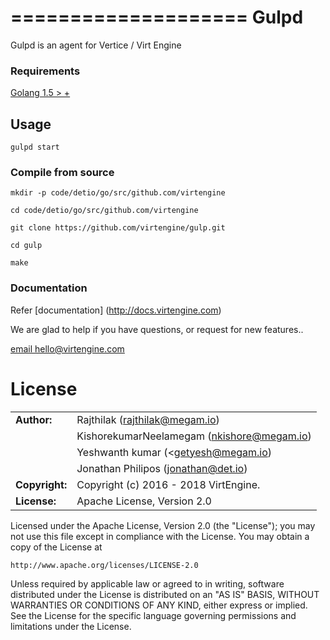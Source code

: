 ====================
Gulpd
=================

Gulpd is an agent for Vertice / Virt Engine

### Requirements

>
[Golang 1.5 > +](http://www.golang.org/dl)


## Usage

``gulpd start``


### Compile from source


```
mkdir -p code/detio/go/src/github.com/virtengine

cd code/detio/go/src/github.com/virtengine

git clone https://github.com/virtengine/gulp.git

cd gulp

make

```


### Documentation

Refer [documentation] (http://docs.virtengine.com)



We are glad to help if you have questions, or request for new features..

[email hello@virtengine.com](<hello@virtengine.com>)




# License


|                      |                                          |
|:---------------------|:-----------------------------------------|
| **Author:**          | Rajthilak (<rajthilak@megam.io>)
| 	                   | KishorekumarNeelamegam (<nkishore@megam.io>)
|                      | Yeshwanth kumar (<getyesh@megam.io)   
|                      | Jonathan Philipos (<jonathan@det.io>)
| **Copyright:**       | Copyright (c) 2016 - 2018 VirtEngine.
| **License:**         | Apache License, Version 2.0

Licensed under the Apache License, Version 2.0 (the "License");
you may not use this file except in compliance with the License.
You may obtain a copy of the License at

    http://www.apache.org/licenses/LICENSE-2.0

Unless required by applicable law or agreed to in writing, software
distributed under the License is distributed on an "AS IS" BASIS,
WITHOUT WARRANTIES OR CONDITIONS OF ANY KIND, either express or implied.
See the License for the specific language governing permissions and
limitations under the License.
